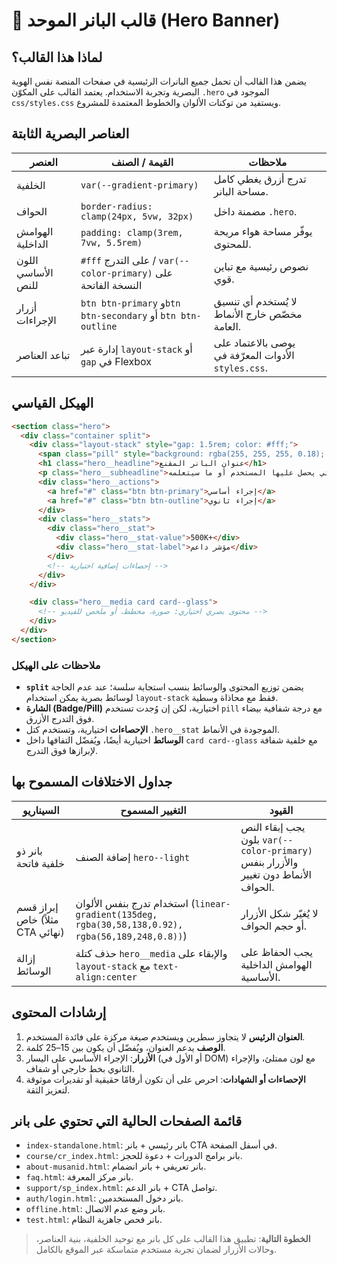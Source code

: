 # 📐 قالب البانر الموحد (Hero Banner)

## لماذا هذا القالب؟
يضمن هذا القالب أن تحمل جميع البانرات الرئيسية في صفحات المنصة نفس الهوية البصرية وتجربة الاستخدام. يعتمد القالب على المكوّن `.hero` الموجود في `css/styles.css` ويستفيد من توكنات الألوان والخطوط المعتمدة للمشروع.

## العناصر البصرية الثابتة
| العنصر | القيمة / الصنف | ملاحظات |
|--------|----------------|---------|
| الخلفية | `var(--gradient-primary)` | تدرج أزرق يغطي كامل مساحة البانر. |
| الحواف | `border-radius: clamp(24px, 5vw, 32px)` | مضمنة داخل `.hero`. |
| الهوامش الداخلية | `padding: clamp(3rem, 7vw, 5.5rem)` | يوفّر مساحة هواء مريحة للمحتوى. |
| اللون الأساسي للنص | `#fff` على التدرج / `var(--color-primary)` على النسخة الفاتحة | نصوص رئيسية مع تباين قوي. |
| أزرار الإجراءات | `btn btn-primary` و`btn btn-secondary` أو `btn btn-outline` | لا يُستخدم أي تنسيق مخصّص خارج الأنماط العامة. |
| تباعد العناصر | إدارة عبر `layout-stack` أو `gap` في Flexbox | يوصى بالاعتماد على الأدوات المعرّفة في `styles.css`. |

## الهيكل القياسي
```html
<section class="hero">
  <div class="container split">
    <div class="layout-stack" style="gap: 1.5rem; color: #fff;">
      <span class="pill" style="background: rgba(255, 255, 255, 0.18); color: #fff;">عنوان فرعي اختياري</span>
      <h1 class="hero__headline">عنوان البانر المقنع</h1>
      <p class="hero__subheadline">وصف موجز يوضح القيمة التي يحصل عليها المستخدم أو ما سيتعلمه.</p>
      <div class="hero__actions">
        <a href="#" class="btn btn-primary">إجراء أساسي</a>
        <a href="#" class="btn btn-outline">إجراء ثانوي</a>
      </div>
      <div class="hero__stats">
        <div class="hero__stat">
          <div class="hero__stat-value">500K+</div>
          <div class="hero__stat-label">مؤشر داعم</div>
        </div>
        <!-- إحصاءات إضافية اختيارية -->
      </div>
    </div>

    <div class="hero__media card card--glass">
      <!-- محتوى بصري اختياري: صورة، مخطط، أو ملخص للفيديو -->
    </div>
  </div>
</section>
```

### ملاحظات على الهيكل
- **`split`** يضمن توزيع المحتوى والوسائط بنسب استجابة سلسة؛ عند عدم الحاجة لوسائط بصرية يمكن استخدام `layout-stack` فقط مع محاذاة وسطية.
- **الشارة (Badge/Pill)** اختيارية، لكن إن وُجدت تستخدم `pill` مع درجة شفافية بيضاء فوق التدرج الأزرق.
- **الإحصاءات** اختيارية، وتستخدم كتل `.hero__stat` الموجودة في الأنماط.
- **الوسائط** اختيارية أيضًا، ويُفضّل التفافها داخل `card card--glass` مع خلفية شفافة لإبرازها فوق التدرج.

## جداول الاختلافات المسموح بها
| السيناريو | التغيير المسموح | القيود |
|-----------|----------------|--------|
| بانر ذو خلفية فاتحة | إضافة الصنف `hero--light` | يجب إبقاء النص بلون `var(--color-primary)` والأزرار بنفس الأنماط دون تغيير الحواف. |
| إبراز قسم خاص (مثلاً CTA نهائي) | استخدام تدرج بنفس الألوان (`linear-gradient(135deg, rgba(30,58,138,0.92), rgba(56,189,248,0.8))`) | لا يُغيّر شكل الأزرار أو حجم الحواف. |
| إزالة الوسائط | حذف كتلة `hero__media` والإبقاء على `layout-stack` مع `text-align:center` | يجب الحفاظ على الهوامش الداخلية الأساسية. |

## إرشادات المحتوى
1. **العنوان الرئيس** لا يتجاوز سطرين ويستخدم صيغة مركزة على فائدة المستخدم.
2. **الوصف** يدعم العنوان، ويُفضّل أن يكون بين 15–25 كلمة.
3. **الأزرار**: الإجراء الأساسي على اليسار (أو الأول في DOM) مع لون ممتلئ، والإجراء الثانوي بخط خارجي أو شفاف.
4. **الإحصاءات أو الشهادات**: احرص على أن تكون أرقامًا حقيقية أو تقديرات موثوقة لتعزيز الثقة.

## قائمة الصفحات الحالية التي تحتوي على بانر
- `index-standalone.html`: بانر رئيسي + بانر CTA في أسفل الصفحة.
- `course/cr_index.html`: بانر برامج الدورات + دعوة للحجز.
- `about-musanid.html`: بانر تعريفي + بانر انضمام.
- `faq.html`: بانر مركز المعرفة.
- `support/sp_index.html`: بانر الدعم + CTA تواصل.
- `auth/login.html`: بانر دخول المستخدمين.
- `offline.html`: بانر وضع عدم الاتصال.
- `test.html`: بانر فحص جاهزية النظام.

> **الخطوة التالية**: تطبيق هذا القالب على كل بانر مع توحيد الخلفية، بنية العناصر، وحالات الأزرار لضمان تجربة مستخدم متماسكة عبر الموقع بالكامل.
